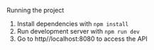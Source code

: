 Running the project

1. Install dependencies with `npm install`
2. Run development server with `npm run dev`
3. Go to http//localhost:8080 to access the API
